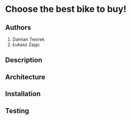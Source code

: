 # Choose the best bike to buy!

## Authors

1. Damian Tworek
2. Łukasz Zając

## Description


## Architecture

## Installation

## Testing
